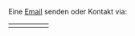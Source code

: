 Eine <a href="mailto:ulbrich.dennis@t-online.de">Email</i></a> senden oder Kontakt via:
<table>
<tr>
<td><a href="https://arxiv.org/search/math?searchtype=author&query=Ulbrich%2C+D"><i class="ai ai-arxiv ai-2x"></i></a></td>
<td><a href="https://orcid.org/0000-0001-5541-011X"><i class="ai ai-orcid ai-2x"></i></a></td>
<td><a href="https://scholar.google.at/citations?user=b1u5plUAAAAJ&hl=de&oi=sra"><i class="ai ai-google-scholar ai-2x"></i></a></td>
<td><a href="https://www.researchgate.net/profile/Dennis-Ulbrich-2"><i class="ai ai-researchgate ai-2x"></i></a></td>
<td><a href="https://www.linkedin.com/in/ulbrichdennis/"><i class="fa-brands fa-linkedin fa-2x"></i></a></td>
</tr>
</table>



